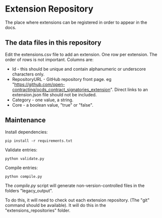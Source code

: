# Extension Repository

The place where extensions can be registered in order to appear in the docs.

## The data files in this repository

Edit the extensions.csv file to add an extension. One row per extension. The order of rows is not important. Columns are:

  *  Id - this should be unique and contain alphanumeric or underscore characters only.
  *  RepositoryURL - GitHub repository front page. eg "https://github.com/open-contracting/ocds_contract_signatories_extension".
     Direct links to an extension.json file should not be included.
  *  Category - one value, a string.
  *  Core - a boolean value, "true" or "false".

## Maintenance

Install dependencies:

    pip install -r requirements.txt

Validate entries:

    python validate.py

Compile entries:

    python compile.py

The _compile.py_ script will generate non-version-controlled files in the folders "legacy_output".

To do this, it will need to check out each extension repository. (The "git" command should be available). It will do this in the "extensions_repositories" folder.
